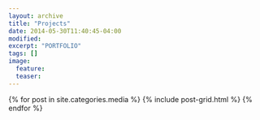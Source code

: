 ```yaml
---
layout: archive
title: "Projects"
date: 2014-05-30T11:40:45-04:00
modified:
excerpt: "PORTFOLIO"
tags: []
image:
  feature:
  teaser:
---
```


<div class="tiles">
{% for post in site.categories.media %}
  {% include post-grid.html %}
{% endfor %}
</div><!-- /.tiles -->